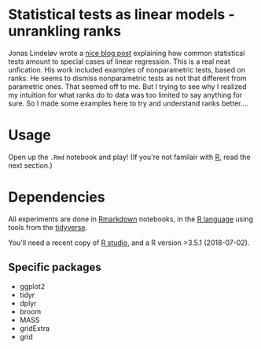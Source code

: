 # Statistical tests as linear models - unrankling ranks
Jonas Lindeløv wrote a [nice blog post](https://lindeloev.github.io/tests-as-linear/#3_pearson_and_spearman_correlation) explaining how common statistical tests amount to special cases of linear regression. This is a real neat unfication. His work included examples of nonparametric tests, based on ranks. He seems to dismiss nonparametric tests as not that different from parametric ones. That seemed off to me. But I trying to see why I realized my intuition for what ranks do to data was too limited to say anything for sure. So I made some examples here to try and understand ranks better....

# Usage
Open up the `.Rmd` notebook and play! (If you're not familair with [R](https://www.r-project.org/about.html), read the next section.)

# Dependencies
All experiments are done in [Rmarkdown](https://rstudio.com) notebooks, in the [R language](https://www.r-project.org/about.html) using tools from the [tidyverse](https://www.tidyverse.org).

You'll need a recent copy of [R studio](https://rstudio.com), and a R version >3.5.1 (2018-07-02).

## Specific packages
- ggplot2
- tidyr
- dplyr
- broom
- MASS
- gridExtra
- grid
